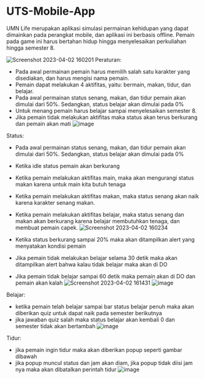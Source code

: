 # UTS-Mobile-App

UMN Life 
merupakan aplikasi simulasi permainan kehidupan yang dapat dimainkan pada perangkat mobile, dan aplikasi ini berbasis offline.
Pemain pada game ini harus bertahan hidup hingga menyelesaikan perkuliahan hingga semester 8.


![Screenshot 2023-04-02 160201](https://user-images.githubusercontent.com/98584656/229343169-9b403976-0445-4402-8c9f-38e751bd1479.png)
Peraturan: 
- Pada awal permainan pemain harus memilih salah satu karakter yang disediakan, dan harus mengisi nama pemain.
- Pemain dapat melakukan 4 aktifitas, yaitu: bermain, makan, tidur, dan belajar.
- Pada awal permainan status senang, makan, dan tidur pemain akan dimulai dari 50%. Sedangkan, status belajar akan dimulai pada 0%
- Untuk menang pemain harus belajar sampai menyelesaikan semester 8.
- Jika pemain tidak melakukan aktifitas maka status akan terus berkurang dan pemain akan mati
![image](https://user-images.githubusercontent.com/98584656/229343614-66a1e5ac-4143-4496-8040-618e863d4cc6.png)

Status: 
- Pada awal permainan status senang, makan, dan tidur pemain akan dimulai dari 50%. Sedangkan, status belajar akan dimulai pada 0%
- Ketika idle status pemain akan berkurang
- Ketika pemain melakukan aktifitas main, maka akan mengurangi status makan karena untuk main kita butuh tenaga
- Ketika pemain melakukan aktifitas makan, maka status senang akan naik karena karakter senang makan.
- Ketika pemain melakukan aktifitas belajar, maka status senang dan makan akan berkurang karena belajar membutuhkan tenaga, dan membuat pemain capek.
![Screenshot 2023-04-02 160234](https://user-images.githubusercontent.com/98584656/229343160-5940f3f6-575e-4f27-9da5-47bd97891b31.png)

- Ketika status berkurang sampai 20% maka akan ditampilkan alert yang menyatakan kondisi pemain
- Jika pemain tidak melakukan belajar selama 30 detik maka akan ditampilkan alert bahwa kalau tidak belajar maka akan di DO
- Jika pemain tidak belajar sampai 60 detik maka pemain akan di DO dan pemain akan kalah
![Screenshot 2023-04-02 161431](https://user-images.githubusercontent.com/98584656/229343930-06bcd9cf-bc0a-499f-9a8e-41c8fb1398dc.png)
![image](https://user-images.githubusercontent.com/98584656/229344343-67d9447b-94fb-49d3-b8b8-53583e4a062e.png)


Belajar:
- ketika pemain telah belajar sampai bar status belajar penuh maka akan diberikan quiz untuk dapat naik pada semester berikutnya
- jika jawaban quiz salah maka status belajar akan kembali 0 dan semester tidak akan bertambah
![image](https://user-images.githubusercontent.com/98584656/229343577-1a1de985-8ca6-42d3-921c-3b1c25966388.png)

Tidur:
- jika pemain ingin tidur maka akan diberikan popup seperti gambar dibawah
- jika popup muncul status dan jam akan diam, jika popup tidak diisi jam nya maka akan dibatalkan perintah tidur
![image](https://user-images.githubusercontent.com/98584656/229343853-eeec42e4-fce8-452f-b1e7-d9c2311f701a.png)




